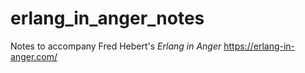 # erlang_in_anger_notes
Notes to accompany Fred Hebert's *Erlang in Anger*
https://erlang-in-anger.com/
